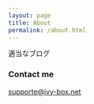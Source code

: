 ```yaml
---
layout: page
title: About
permalink: /about.html
---
```


適当なブログ

### Contact me

[supporte@ivy-box.net](mailto:supporte@ivy-box.net)
